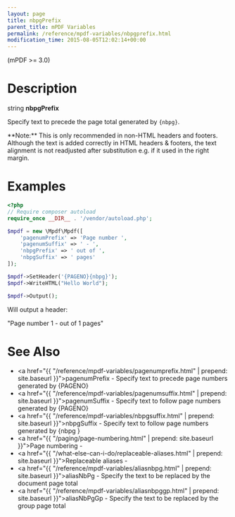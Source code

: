 ```yaml
---
layout: page
title: nbpgPrefix
parent_title: mPDF Variables
permalink: /reference/mpdf-variables/nbpgprefix.html
modification_time: 2015-08-05T12:02:14+00:00
---
```


(mPDF >= 3.0)

# Description

string **nbpgPrefix**

Specify text to precede the page total generated by `{nbpg}`.

<div class="alert alert-info" role="alert" markdown="1">
  **Note:** This is only recommended in non-HTML headers and footers. Although the text is added
  correctly in HTML headers & footers, the text alignment is not readjusted after substitution e.g.
  if it used in the right margin.
</div>

# Examples

```php
<?php
// Require composer autoload
require_once __DIR__ . '/vendor/autoload.php';

$mpdf = new \Mpdf\Mpdf([
    'pagenumPrefix' => 'Page number ',
    'pagenumSuffix' => ' - ',
    'nbpgPrefix' => ' out of ',
    'nbpgSuffix' => ' pages'
]);

$mpdf->SetHeader('{PAGENO}{nbpg}');
$mpdf->WriteHTML("Hello World");

$mpdf->Output();

```

Will output a header:

"Page number 1 - out of 1 pages"

# See Also

- <a href="{{ "/reference/mpdf-variables/pagenumprefix.html" | prepend: site.baseurl }}">pagenumPrefix</a> - Specify text to precede page numbers generated by {PAGENO}
- <a href="{{ "/reference/mpdf-variables/pagenumsuffix.html" | prepend: site.baseurl }}">pagenumSuffix</a> - Specify text to follow page numbers generated by {PAGENO}
- <a href="{{ "/reference/mpdf-variables/nbpgsuffix.html" | prepend: site.baseurl }}">nbpgSuffix</a> - Specify text to follow page numbers generated by {nbpg }
- <a href="{{ "/paging/page-numbering.html" | prepend: site.baseurl }}">Page numbering</a> -
- <a href="{{ "/what-else-can-i-do/replaceable-aliases.html" | prepend: site.baseurl }}">Replaceable aliases</a> - 
- <a href="{{ "/reference/mpdf-variables/aliasnbpg.html" | prepend: site.baseurl }}">aliasNbPg</a> - Specify the text to be replaced by the document page total
- <a href="{{ "/reference/mpdf-variables/aliasnbpggp.html" | prepend: site.baseurl }}">aliasNbPgGp</a> - Specify the text to be replaced by the group page total
